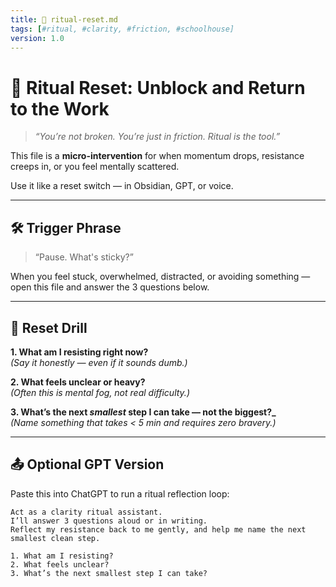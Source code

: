 ```yaml
---
title: 🔄 ritual-reset.md  
tags: [#ritual, #clarity, #friction, #schoolhouse]  
version: 1.0  
---
```


# 🔄 Ritual Reset: Unblock and Return to the Work

> *“You’re not broken. You’re just in friction. Ritual is the tool.”*

This file is a **micro-intervention** for when momentum drops, resistance creeps in, or you feel mentally scattered.

Use it like a reset switch — in Obsidian, GPT, or voice.

---

## 🛠️ Trigger Phrase

> “Pause. What's sticky?”

When you feel stuck, overwhelmed, distracted, or avoiding something — open this file and answer the 3 questions below.

---

## 🧠 Reset Drill

**1. What am I resisting right now?**  
_(Say it honestly — even if it sounds dumb.)_

**2. What feels unclear or heavy?**  
_(Often this is mental fog, not real difficulty.)_

**3. What’s the next *smallest* step I can take — not the biggest?_**  
_(Name something that takes < 5 min and requires zero bravery.)_

---

## 📤 Optional GPT Version

Paste this into ChatGPT to run a ritual reflection loop:

```prompt
Act as a clarity ritual assistant.  
I’ll answer 3 questions aloud or in writing.  
Reflect my resistance back to me gently, and help me name the next smallest clean step.

1. What am I resisting?
2. What feels unclear?
3. What’s the next smallest step I can take?
